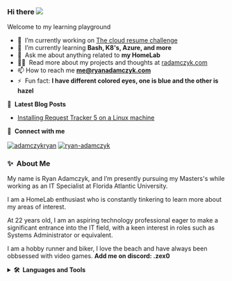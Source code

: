 ### Hi there <a href="https://www.radamczyk.com/"><img src="https://media.giphy.com/media/hvRJCLFzcasrR4ia7z/giphy.gif" width="5%"></a>
Welcome to my learning playground

- 🔭 &nbsp;I’m currently working on [The cloud resume challenge](https://cloudresumechallenge.dev/docs/the-challenge/azure/)
- 🌱 &nbsp;I’m currently learning **Bash, K8's, Azure, and more**
- 💬 &nbsp;Ask me about anything related to **my HomeLab**
- 👨‍💻 &nbsp;Read more about my projects and thoughts at [radamczyk.com](https://www.radamczyk.com/)
- 📫 How to reach me **me@ryanadamczyk.com**
- ⚡ &nbsp;Fun fact: **I have different colored eyes, one is blue and the other is hazel** 

📕 &nbsp;**Latest Blog Posts**
<!-- BLOG-POST-LIST:START -->
- [Installing Request Tracker 5 on a Linux machine](https://www.radamczyk.com/posts/request-tracker-5-install-part-1/)
<!-- BLOG-POST-LIST:END -->

🔗 &nbsp;**Connect with me**
<p align="left">
<a href="https://twitter.com/adamczykryan" target="blank"><img align="center" src="https://raw.githubusercontent.com/rahuldkjain/github-profile-readme-generator/master/src/images/icons/Social/twitter.svg" alt="adamczykryan" height="30" width="40" /></a>
<a href="https://linkedin.com/in/ryan-adamczyk" target="blank"><img align="center" src="https://raw.githubusercontent.com/rahuldkjain/github-profile-readme-generator/master/src/images/icons/Social/linked-in-alt.svg" alt="ryan-adamczyk" height="30" width="40" /></a>

### ✨&nbsp; About Me

My name is Ryan Adamczyk, and I’m presently pursuing my Masters's while working as an IT Specialist at Florida Atlantic University.

I am a HomeLab enthusiast who is constantly tinkering to learn more about my areas of interest.

At 22 years old, I am an aspiring technology professional eager to make a significant entrance into the IT field, with a keen interest in roles such as Systems Administrator or equivalent.

I am a hobby runner and biker, I love the beach and have always been obbsessed with video games. **Add me on discord: .zex0**
  
<details>
  <summary><b>🛠️&nbsp;&nbsp;Languages&nbsp;and&nbsp;Tools</b></summary>
  <br/>
  <p align="left"> <a href="https://azure.microsoft.com/en-in/" target="_blank" rel="noreferrer"> <img src="https://www.vectorlogo.zone/logos/microsoft_azure/microsoft_azure-icon.svg" alt="azure" width="40" height="40"/> </a> <a href="https://www.gnu.org/software/bash/" target="_blank" rel="noreferrer"> <img src="https://www.vectorlogo.zone/logos/gnu_bash/gnu_bash-icon.svg" alt="bash" width="40" height="40"/> </a> <a href="https://www.docker.com/" target="_blank" rel="noreferrer"> <img src="https://raw.githubusercontent.com/devicons/devicon/master/icons/docker/docker-original-wordmark.svg" alt="docker" width="40" height="40"/> </a> <a href="https://git-scm.com/" target="_blank" rel="noreferrer"> <img src="https://www.vectorlogo.zone/logos/git-scm/git-scm-icon.svg" alt="git" width="40" height="40"/> </a> <a href="https://jekyllrb.com/" target="_blank" rel="noreferrer"> <img src="https://www.vectorlogo.zone/logos/jekyllrb/jekyllrb-icon.svg" alt="jekyll" width="40" height="40"/> </a> <a href="https://kubernetes.io" target="_blank" rel="noreferrer"> <img src="https://www.vectorlogo.zone/logos/kubernetes/kubernetes-icon.svg" alt="kubernetes" width="40" height="40"/> </a> <a href="https://www.linux.org/" target="_blank" rel="noreferrer"> <img src="https://raw.githubusercontent.com/devicons/devicon/master/icons/linux/linux-original.svg" alt="linux" width="40" height="40"/> </a> <a href="https://mariadb.org/" target="_blank" rel="noreferrer"> <img src="https://www.vectorlogo.zone/logos/mariadb/mariadb-icon.svg" alt="mariadb" width="40" height="40"/> </a> <a href="https://www.mysql.com/" target="_blank" rel="noreferrer"> <img src="https://raw.githubusercontent.com/devicons/devicon/master/icons/mysql/mysql-original-wordmark.svg" alt="mysql" width="40" height="40"/> </a> <a href="https://pandas.pydata.org/" target="_blank" rel="noreferrer"> <img src="https://raw.githubusercontent.com/devicons/devicon/2ae2a900d2f041da66e950e4d48052658d850630/icons/pandas/pandas-original.svg" alt="pandas" width="40" height="40"/> </a> <a href="https://www.python.org" target="_blank" rel="noreferrer"> <img src="https://raw.githubusercontent.com/devicons/devicon/master/icons/python/python-original.svg" alt="python" width="40" height="40"/> </a> <a href="https://www.tensorflow.org" target="_blank" rel="noreferrer"> <img src="https://www.vectorlogo.zone/logos/tensorflow/tensorflow-icon.svg" alt="tensorflow" width="40" height="40"/> </a> </p>

</details>
